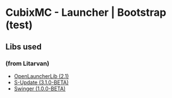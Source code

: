 # CubixMC - Launcher | Bootstrap (test)

## Libs used 
### (from Litarvan)

* [OpenLauncherLib (2.1)](https://github.com/Litarvan/OpenLauncherLib)
* [S-Update (3.1.0-BETA)](https://github.com/Litarvan/S-Update/)
* [Swinger (1.0.0-BETA)](https://github.com/Litarvan/Swinger/)
